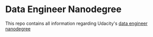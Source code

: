 # Data Engineer Nanodegree
This repo contains all information regarding Udacity's [data engineer nanodegree](https://eu.udacity.com/course/data-engineer-nanodegree--nd027)
